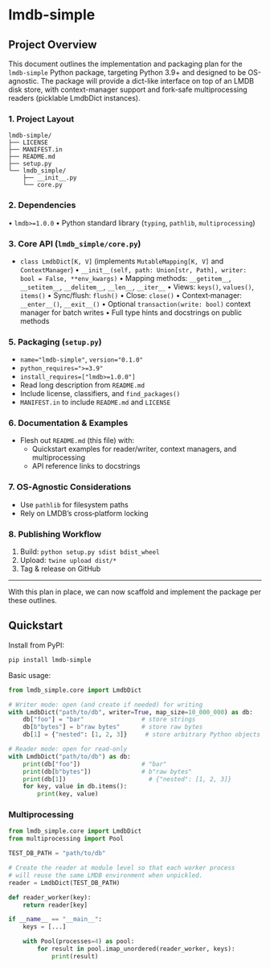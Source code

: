 # lmdb-simple

## Project Overview

This document outlines the implementation and packaging plan for the 
`lmdb-simple` Python package, targeting Python 3.9+ and designed to be 
OS-agnostic. The package will provide a dict-like interface on top of 
an LMDB disk store, with context-manager support and fork-safe
multiprocessing readers (picklable LmdbDict instances).

### 1. Project Layout

```plaintext
lmdb-simple/
├── LICENSE
├── MANIFEST.in
├── README.md
├── setup.py
└── lmdb_simple/
    ├── __init__.py
    └── core.py
```

### 2. Dependencies

• `lmdb>=1.0.0`
• Python standard library (`typing`, `pathlib`, `multiprocessing`)

### 3. Core API (`lmdb_simple/core.py`)

- `class LmdbDict[K, V]` (implements `MutableMapping[K, V]` and `ContextManager`)
  • `__init__(self, path: Union[str, Path], writer: bool = False, **env_kwargs)`
  • Mapping methods: `__getitem__`, `__setitem__`, `__delitem__`, `__len__`, `__iter__`
  • Views: `keys()`, `values()`, `items()`
  • Sync/flush: `flush()`
  • Close: `close()`
  • Context‐manager: `__enter__()`, `__exit__()`
  • Optional `transaction(write: bool)` context manager for batch writes
  • Full type hints and docstrings on public methods


### 5. Packaging (`setup.py`)

- `name="lmdb-simple"`, `version="0.1.0"`
- `python_requires=">=3.9"`
- `install_requires=["lmdb>=1.0.0"]`
- Read long description from `README.md`
- Include license, classifiers, and `find_packages()`
- `MANIFEST.in` to include `README.md` and `LICENSE`

### 6. Documentation & Examples

- Flesh out `README.md` (this file) with:
  - Quickstart examples for reader/writer, context managers, and multiprocessing
  - API reference links to docstrings

### 7. OS‐Agnostic Considerations

- Use `pathlib` for filesystem paths
- Rely on LMDB’s cross‐platform locking

### 8. Publishing Workflow

1. Build: `python setup.py sdist bdist_wheel`
2. Upload: `twine upload dist/*`
3. Tag & release on GitHub

---

With this plan in place, we can now scaffold and implement the package per 
these outlines.
## Quickstart

Install from PyPI:
```bash
pip install lmdb-simple
```

Basic usage:
```python
from lmdb_simple.core import LmdbDict

# Writer mode: open (and create if needed) for writing
with LmdbDict("path/to/db", writer=True, map_size=10_000_000) as db:
    db["foo"] = "bar"                # store strings
    db[b"bytes"] = b"raw bytes"      # store raw bytes
    db[1] = {"nested": [1, 2, 3]}     # store arbitrary Python objects

# Reader mode: open for read-only
with LmdbDict("path/to/db") as db:
    print(db["foo"])                 # "bar"
    print(db[b"bytes"])              # b"raw bytes"
    print(db[1])                       # {"nested": [1, 2, 3]}
    for key, value in db.items():
        print(key, value)
```

### Multiprocessing

```python
from lmdb_simple.core import LmdbDict
from multiprocessing import Pool

TEST_DB_PATH = "path/to/db"

# Create the reader at module level so that each worker process
# will reuse the same LMDB environment when unpickled.
reader = LmdbDict(TEST_DB_PATH)

def reader_worker(key):
    return reader[key]

if __name__ == "__main__":
    keys = [...]

    with Pool(processes=4) as pool:
        for result in pool.imap_unordered(reader_worker, keys):
            print(result)
```
